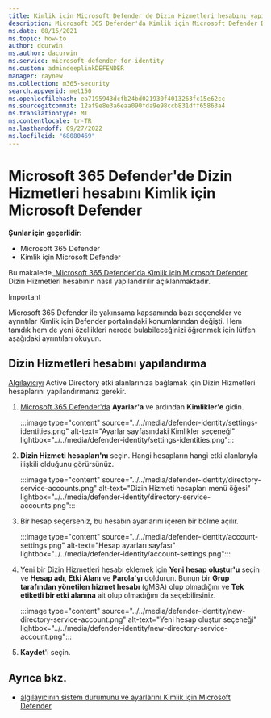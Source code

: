 ```yaml
---
title: Kimlik için Microsoft Defender'de Dizin Hizmetleri hesabını yapılandırma
description: Microsoft 365 Defender'da Kimlik için Microsoft Defender Dizin Hizmetleri hesabını yapılandırmayı öğrenin
ms.date: 08/15/2021
ms.topic: how-to
author: dcurwin
ms.author: dacurwin
ms.service: microsoft-defender-for-identity
ms.custom: admindeeplinkDEFENDER
manager: raynew
ms.collection: m365-security
search.appverid: met150
ms.openlocfilehash: ea7195943dcfb24bd021930f4013263fc15e62cc
ms.sourcegitcommit: 12af9e8e3a6eaa090fda9e98ccb831dff65863a4
ms.translationtype: MT
ms.contentlocale: tr-TR
ms.lasthandoff: 09/27/2022
ms.locfileid: "68080469"
---
```

# <a name="microsoft-defender-for-identity-directory-services-account-in-microsoft-365-defender"></a>Microsoft 365 Defender'de Dizin Hizmetleri hesabını Kimlik için Microsoft Defender

**Şunlar için geçerlidir:**

- Microsoft 365 Defender
- Kimlik için Microsoft Defender

Bu makalede[, Microsoft 365 Defender'da Kimlik için Microsoft Defender](/defender-for-identity) Dizin Hizmetleri hesabının nasıl yapılandırılır açıklanmaktadır[](/microsoft-365/security/defender/overview-security-center).

>[!IMPORTANT]
>Microsoft 365 Defender ile yakınsama kapsamında bazı seçenekler ve ayrıntılar Kimlik için Defender portalındaki konumlarından değişti. Hem tanıdık hem de yeni özellikleri nerede bulabileceğinizi öğrenmek için lütfen aşağıdaki ayrıntıları okuyun.

## <a name="configure-directory-services-account"></a>Dizin Hizmetleri hesabını yapılandırma

[Algılayıcıyı](sensor-health.md#add-a-sensor) Active Directory etki alanlarınıza bağlamak için Dizin Hizmetleri hesaplarını yapılandırmanız gerekir.

1. <a href="https://go.microsoft.com/fwlink/p/?linkid=2077139" target="_blank">Microsoft 365 Defender'da</a> **Ayarlar'a** ve ardından **Kimlikler'e** gidin.

   :::image type="content" source="../../media/defender-identity/settings-identities.png" alt-text="Ayarlar sayfasındaki Kimlikler seçeneği" lightbox="../../media/defender-identity/settings-identities.png":::


1. **Dizin Hizmeti hesapları'nı** seçin. Hangi hesapların hangi etki alanlarıyla ilişkili olduğunu görürsünüz.

   :::image type="content" source="../../media/defender-identity/directory-service-accounts.png" alt-text="Dizin Hizmeti hesapları menü öğesi" lightbox="../../media/defender-identity/directory-service-accounts.png":::

1. Bir hesap seçerseniz, bu hesabın ayarlarını içeren bir bölme açılır.

   :::image type="content" source="../../media/defender-identity/account-settings.png" alt-text="Hesap ayarları sayfası" lightbox="../../media/defender-identity/account-settings.png":::

1. Yeni bir Dizin Hizmetleri hesabı eklemek için **Yeni hesap oluştur'u** seçin ve **Hesap adı**, **Etki Alanı** ve **Parola'yı** doldurun. Bunun bir **Grup tarafından yönetilen hizmet hesabı** (gMSA) olup olmadığını ve **Tek etiketli bir etki alanına** ait olup olmadığını da seçebilirsiniz.

   :::image type="content" source="../../media/defender-identity/new-directory-service-account.png" alt-text="Yeni hesap oluştur seçeneği" lightbox="../../media/defender-identity/new-directory-service-account.png":::

1. **Kaydet**'i seçin.

## <a name="see-also"></a>Ayrıca bkz.

- [algılayıcının sistem durumunu ve ayarlarını Kimlik için Microsoft Defender](sensor-health.md)
